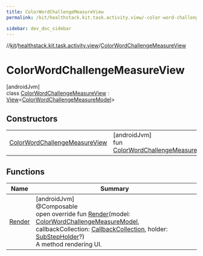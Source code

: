 ```yaml
---
title: ColorWordChallengeMeasureView
permalink: /kit/healthstack.kit.task.activity.view/-color-word-challenge-measure-view/index.html

sidebar: dev_doc_sidebar
---
```

//[kit](../../../index.html)/[healthstack.kit.task.activity.view](../index.html)/[ColorWordChallengeMeasureView](index.html)



# ColorWordChallengeMeasureView



[androidJvm]\
class [ColorWordChallengeMeasureView](index.html) : [View](../../healthstack.kit.task.base/-view/index.html)&lt;[ColorWordChallengeMeasureModel](../../healthstack.kit.task.activity.model/-color-word-challenge-measure-model/index.html)&gt;



## Constructors


| | |
|---|---|
| [ColorWordChallengeMeasureView](-color-word-challenge-measure-view.html) | [androidJvm]<br>fun [ColorWordChallengeMeasureView](-color-word-challenge-measure-view.html)() |


## Functions


| Name | Summary |
|---|---|
| [Render](-render.html) | [androidJvm]<br>@Composable<br>open override fun [Render](-render.html)(model: [ColorWordChallengeMeasureModel](../../healthstack.kit.task.activity.model/-color-word-challenge-measure-model/index.html), callbackCollection: [CallbackCollection](../../healthstack.kit.task.base/-callback-collection/index.html), holder: [SubStepHolder](../../healthstack.kit.task.survey.question/-sub-step-holder/index.html)?)<br>A method rendering UI. |

